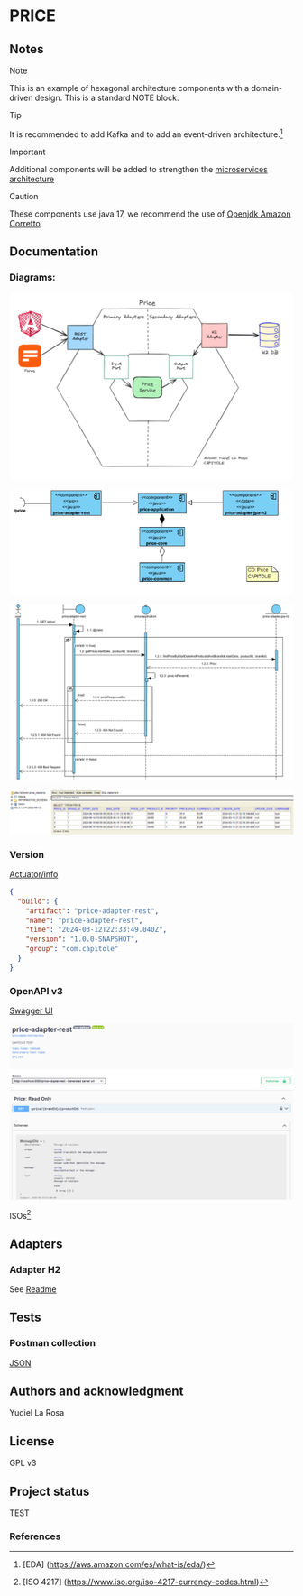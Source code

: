 # PRICE

## Notes

>[!NOTE]
> This is an example of hexagonal architecture components with a domain-driven design.
>This is a standard NOTE block.

>[!TIP]
> It is recommended to add Kafka and to add an event-driven architecture.[^1]

>[!IMPORTANT]
> Additional components will be added to strengthen the [microservices architecture](https://microservices.io/patterns/microservices.html)

>[!CAUTION]
> These components use java 17, we recommend the use of [Openjdk Amazon Corretto](https://docs.aws.amazon.com/corretto/latest/corretto-17-ug/downloads-list.html).

## Documentation
### Diagrams:

![DDD - HEXAGONAL: Drawing](https://github.com/ylarosag/price/blob/main/doc/000_PRICE_DDD_HEX.png)

![DDD - HEXAGONAL: Component Diagram](https://github.com/ylarosag/price/blob/main/doc/001_CD_DDD_HEX.png)

![DDD - HEXAGONAL: Sequence Diagram](https://github.com/ylarosag/price/blob/main/doc/002_SD_PRICE_GET.png)

![DDD - HEXAGONAL: TABLE OF DB](https://github.com/ylarosag/price/blob/main/doc/004_DB_SELECT.png)

### Version 
[Actuator/info](http://localhost:8080/price-adapter-rest/actuator/info)
```json
{
  "build": {
    "artifact": "price-adapter-rest",
    "name": "price-adapter-rest",
    "time": "2024-03-12T22:33:49.040Z",
    "version": "1.0.0-SNAPSHOT",
    "group": "com.capitole"
  }
}
```

### OpenAPI v3
[Swagger UI](http://localhost:8080/price-adapter-rest/swagger-ui.html)

![swagger](https://github.com/ylarosag/price/blob/main/doc/000_swagger.png)

ISOs[^2]

## Adapters
### Adapter H2
See [Readme](https://github.com/ylarosag/price/blob/main/price-adapter-jpa-h2/README.md)

## Tests
### Postman collection
[JSON](https://github.com/ylarosag/price/blob/main/doc/test/001_price-adapter-rest.postman_collection.json)

## Authors and acknowledgment
Yudiel La Rosa

## License
GPL v3

## Project status
TEST

### References
[^1]: [EDA] (https://aws.amazon.com/es/what-is/eda/)
[^2]: [ISO 4217] (https://www.iso.org/iso-4217-currency-codes.html)


